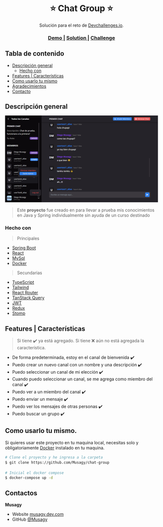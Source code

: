 <!-- Please update value in the {}  -->

<h1 align="center">⭐ Chat Group ⭐</h1>

<div align="center">
   Solución para el reto de <a href="https://legacy.devchallenges.io" target="_blank">Devchallenges.io</a>.
</div>

<div align="center">
  <h3>
    <a href="https://{your-demo-link.your-domain}">
      Demo
    </a>
    <span> | </span>
    <a href="https://{your-url-to-the-solution}">
      Solution
    </a>
    <span> | </span>
    <a href="https://legacy.devchallenges.io/challenges/UgCqszKR7Q7oqb4kRfI0">
      Challenge
    </a>
  </h3>
</div>

<!-- TABLE OF CONTENTS -->

## Tabla de contenido

- [Descripción general](#descripci%C3%B3n-general)
  - [Hecho con](#hecho-con)
- [Features | Características](#features--caracter%C3%ADsticas)
- [Como usarlo tu mismo](#como-usarlo-tu-mismo)
- [Agradecimientos](#agradecimientos)
- [Contacto](#contactos)

<!-- OVERVIEW -->

## Descripción general

![screenshot](./screenshots/general-screen.png)

> Este **proyecto** fue creado en para llevar a prueba mis conocimientos en Java y Spring individualmente sin ayuda de un curso destinado


### Hecho con

> Principales
- [Spring Boot](https://spring.io/)
- [React](https://reactjs.org/)
- [MySql](https://www.mysql.com/)
- [Docker](https://www.docker.com)

> Secundarias
- [TypeScript](https://www.typescriptlang.org)
- [Tailwind](https://tailwindcss.com/)
- [React Router](https://reactrouter.com)
- [TanStack Query](https://tanstack.com/query/v3/)
- [JWT](https://jwt.io)
- [Redux](https://es.redux.js.org)
- [Stomp](https://stomp-js.github.io)

## Features | Características

> Si tiene ✔️ ya está agregado.
> Si tiene ❌ aún no está agregada la característica.

- De forma predeterminada, estoy en el canal de bienvenida ✔️
- Puedo crear un nuevo canal con un nombre y una descripción ✔️
- Puedo seleccionar un canal de mi elección ✔️
- Cuando puedo seleccionar un canal, se me agrega como miembro del canal ✔️
- Puedo ver a un miembro del canal ✔️
- Puedo enviar un mensaje ✔️
- Puedo ver los mensajes de otras personas ✔️
- Puedo buscar un grupo ✔️

## Como usarlo tu mismo.

Si quieres usar este proyecto en tu maquina local, necesitas solo y obligatoriamente [Docker](https://www.docker.com) instalado en tu maquina.

```bash
# Clone el proyecto y he ingresa a la carpeta
$ git clone https://github.com/Musagy/chat-group

# Inicial el docker compose
$ docker-compose up -d
```

## Contactos

**Musagy**
- Website [musagy.dev.com](https://musagy.dev)
- GitHub [@Musagy](https://github.com/Musagy)